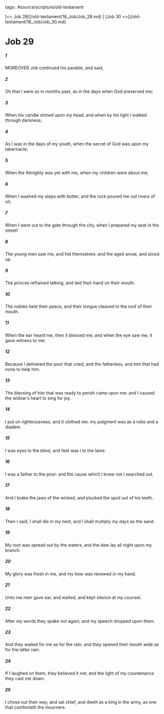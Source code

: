 tags:: #source/scripture/old-testament

[<< Job 28[(/old-testament/18_Job/Job_28.md) | [Job 30 >>[(/old-testament/18_Job/Job_30.md)

# Job 29

##### 1

MOREOVER Job continued his parable, and said,

##### 2

Oh that I were as in months past, as in the days when God preserved me;

##### 3

When his candle shined upon my head, and when by his light I walked through darkness;

##### 4

As I was in the days of my youth, when the secret of God was upon my tabernacle;

##### 5

When the Almighty was yet with me, when my children were about me;

##### 6

When I washed my steps with butter, and the rock poured me out rivers of oil;

##### 7

When I went out to the gate through the city, when I prepared my seat in the street!

##### 8

The young men saw me, and hid themselves: and the aged arose, and stood up.

##### 9

The princes refrained talking, and laid their hand on their mouth.

##### 10

The nobles held their peace, and their tongue cleaved to the roof of their mouth.

##### 11

When the ear heard me, then it blessed me; and when the eye saw me, it gave witness to me:

##### 12

Because I delivered the poor that cried, and the fatherless, and him that had none to help him.

##### 13

The blessing of him that was ready to perish came upon me: and I caused the widow's heart to sing for joy.

##### 14

I put on righteousness, and it clothed me: my judgment was as a robe and a diadem.

##### 15

I was eyes to the blind, and feet was I to the lame.

##### 16

I was a father to the poor: and the cause which I knew not I searched out.

##### 17

And I brake the jaws of the wicked, and plucked the spoil out of his teeth.

##### 18

Then I said, I shall die in my nest, and I shall multiply my days as the sand.

##### 19

My root was spread out by the waters, and the dew lay all night upon my branch.

##### 20

My glory was fresh in me, and my bow was renewed in my hand.

##### 21

Unto me men gave ear, and waited, and kept silence at my counsel.

##### 22

After my words they spake not again; and my speech dropped upon them.

##### 23

And they waited for me as for the rain; and they opened their mouth wide as for the latter rain.

##### 24

If I laughed on them, they believed it not; and the light of my countenance they cast not down.

##### 25

I chose out their way, and sat chief, and dwelt as a king in the army, as one that comforteth the mourners.
